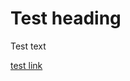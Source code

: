 # Test heading

Test text

[test link](https://oracle.github.io/weblogic-kubernetes-operator/docs.md)
